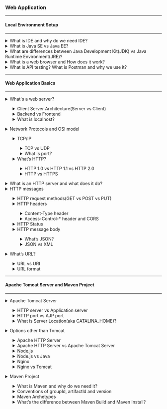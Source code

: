 ### Web Application
<hr />

#### Local Environment Setup

<hr />

<details>
<summary>What is IDE and why do we need IDE?</summary>
    <ul>
        <li>Integrated Development Environment</li>
        <li>Quickly navigating to a type without needing to worry about namespace, project etc</li>
        <li>Navigating to members by treating them as hyperlinks</li>
        <li>Autocompletion when you can't remember the names of all members by heart</li>
        <li>Automatic code generation</li>
        <li>Refactoring (massive one)</li>
        <li>Organise imports (automatically adding appropriate imports in Java, using directives in C#)</li>
        <li>Warning-as-you-type (i.e. some errors don't even require a compile cycle)</li>
        <li>Hovering over something to see the docs</li>
        <li>Keeping a view of files, errors/warnings/console/unit tests etc and source code all on the screen at the same time in a useful way</li>
        <li>Ease of running unit tests from the same window</li>
        <li>Integrated debugging</li>
        <li>Integrated source control</li>
        <li>Navigating to where a compile-time error or run-time exception occurred directly from the error details.</li>
    </ul> 
</details>

<details>
<summary>What is Java SE vs Java EE?</summary>
    <ul>
        <li>Java Platform, Standard Edition (Java SE) is a computing platform for development and deployment of portable code for desktop and server environments.</li>
        <li>Jakarta EE, formerly Java Platform, Enterprise Edition (Java EE) and Java 2 Platform, Enterprise Edition (J2EE) is a set of specifications, extending Java SE 8 with specifications for enterprise features such as distributed computing and web services. </li>
        <li>Java ME = Micro Edition. </li>
    </ul> 
</details>

<details>
<summary>What are differences between Java Development Kit(JDK) vs Java Runtime Environment(JRE)?</summary>
    <ul>
        <li>The JRE is the Java Runtime Environment. It is a package of everything necessary to run a compiled Java program, including the Java Virtual Machine (JVM), the Java Class Library, the java command, and other infrastructure. However, it cannot be used to create new programs.</li>
        <li>The JDK is the Java Development Kit, the full-featured SDK for Java. It has everything the JRE has, but also the compiler (javac) and tools (like javadoc and jdb). It is capable of creating and compiling programs.</li>
    </ul> 
</details>

<details>
<summary>What is a web browser and How does it work?</summary>
    <ul>
        <li>A web browser (commonly referred to as a browser) is a software application for accessing (locate, retrieve and display) information on the World Wide Web.</li>
        <li>As a client/server model, the browser is the client run on a computer that contacts the Web server and requests information. The Web server sends the information back to the Web browser which displays the results on the computer or other Internet-enabled device that supports a browser. </li>
    </ul> 
</details>

<details>
<summary>What is API testing? What is Postman and why we use it? </summary>
    <ul>
        <li>API testing is a type of software testing that involves testing application programming interfaces (APIs) directly and as part of integration testing to determine if they meet expectations for functionality, reliability, performance, and security.</li>
        <li>Postman is a great tool when trying to dissect RESTful APIs made by others or test ones you have made yourself. It offers a sleek user interface with which to make HTML requests, without the hassle of writing a bunch of code just to test an API's functionality. </li>
    </ul> 
</details>

<hr />

#### Web Application Basics

<hr />
<details>
<summary>What's a web server? </summary>
    <ul>
        <li>A web server is server software, or hardware dedicated to running this software, that can satisfy client requests on the World Wide Web. </li>
    </ul> 
</details>

<ul>
<details>
<summary>Client Server Architecture(Server vs Client) </summary>
    <ul>
        <li>Client–server model is a distributed application structure that partitions tasks or workloads between the servers (providers of a resource or service) , and clients (service requesters). </li>
    </ul> 
</details>

<details>
<summary>Backend vs Frontend </summary>
    <ul>
        <li>Front End Development: The part of a website that user interacts with directly is termed as front end. 
            <ul>
                <li>Front end Languages: HTML(Hyper Text Markup Language), CSS(Cascading Style Sheets), JavaScript. </li>
                <li>Front End Frameworks and Libraries: AngularJS/ React.js/ jQuery/ SASS </li>
            </ul>
        </li>
        <li>Backend Development: Backend is server side of the website. It stores and arranges data, and also makes sure everything on the client-side of the website works fine.
             <ul>
                 <li>Front end Languages: PHP/c++/java/python/js. </li>
                 <li>Front End Frameworks and Libraries: Express, Django, Rails, Laravel, Spring, etc. </li>
             </ul>
        </li>
    </ul> 
</details>

<details>
<summary>What is localhost? </summary>
    <ul>
localhost is a hostname that refers to the current computer used to access it. It is used to access the network services that are running on the host via the loopback network interface. Using the loopback interface bypasses any local network interface hardware.
    </ul> 
</details>

</ul>

<details>
<summary>Network Protocols and OSI model </summary>
    <ul>
        <li>Open Systems Interconnection model (OSI model) </li>
        <li> Application / Presentation / Session layer / Transport / Network / Data link / Physical layer </li>
    </ul> 
</details>

<ul>
<details>
<summary>TCP/IP </summary>
    <ul>
        <li>Transmission Control Protocol (TCP) /  Internet Protocol (IP)  </li>
        <li>The Internet protocol suite is the conceptual model and set of communications protocols used in the Internet and similar computer networks. </li>
    </ul> 
</details>

<ul>
<details>
<summary>TCP vs UDP </summary>
    <ul>
        <li> Transmission Control Protocol (TCP) is a connection-oriented protocol that computers use to communicate over the internet. It is one of the main protocols in TCP/IP networks. TCP provides error-checking and guarantees delivery of data and that packets will be delivered in the order they were sent. </li>
        <li> User Datagram Protocol (UDP) is a connectionless protocol that works just like TCP but assumes that error-checking and recovery services are not required. Instead, UDP continuously sends datagrams to the recipient whether they receive them or not. </li>
        <li> Similarity: They both work on the transport layer of the TCP/IP protocol stack and both use the IP protocol./li>
        <li> Difference: Connection and connectionless / Reliability / Flow control / Ordering / Speed</li>
        <li> Usage:
            <ul>
                <li> TCP - require high reliability where timing is less of a concern.</li>
                <li> UDP - require speed and efficiency</li>
            </ul>
        </li>
    </ul> 
</details>

<details>
<summary> What is port?</summary>
    <ul>
        <li> a port is a communication endpoint. </li>
        <li> At the software level, within an operating system, a port is a logical construct that identifies a specific process or a type of network service. </li>
        <li> Identified for each transport protocol and address combination by a 16-bit unsigned number, known as the port number.</li>
        <Li> The most common transport protocols: TCP, UDP. </Li>
    </ul> 
</details>
</ul>

<details>
<summary>What’s HTTP? </summary>
    <ul>
        <li> The Hypertext Transfer Protocol (HTTP) is an application layer protocol for distributed, collaborative, hypermedia information systems. </li>
        <li> </li>
    </ul> 
</details>

<ul>

<details>
<summary>HTTP 1.0 vs HTTP 1.1 vs HTTP 2.0 </summary>
    <ul>
        <li> 1989 / 1997 / 2015 </li>
    </ul> 
</details>

<details>
<summary>HTTP vs HTTPS </summary>
    <ul>
        <li> HTTPS means that you tunnel the HTTP protocol over TLS/SSL which encrypts the HTTP payload.</li>
    </ul> 
</details>
</ul>

</ul>

<details>
<summary>What is an HTTP server and what does it do? </summary>
    <ul>
        <li> HTTP Server AKA web server responds to requests from web browsers like firefox or chrome. </li>
        <li> The HTTP Server is the implementation of that protocol in a piece of Software.</li>
    </ul> 
</details>

<details>
<summary>HTTP messages </summary>
    <ul>
        <li> HTTP messages are how data is exchanged between a server and a client. </li>
        <li> There are two types of messages: requests sent by the client to trigger an action on the server, and responses, the answer from the server.</li>
    </ul> 
</details>

<ul>
<details>
<summary>HTTP request methods(GET vs POST vs PUT) </summary>
    <ul>
        <li> HTTP works as a request-response protocol between a client and server.</li>
        <li> GET is used to request data from a specified resource.</li>
        <li> POST is used to send data to a server to create/update a resource.</li>
        <li> PUT is used to send data to a server to create/update a resource.</li>
        <li> Difference btn POST and PUT: when calling multiple times, PUT has the same result, while POST creates the same resource multiple times. </li>
    </ul> 
</details>


<details>
<summary> HTTP headers </summary>
    <ul>
        <li> HTTP headers from a request follow the same basic structure of an HTTP header: a case-insensitive string followed by a colon (':') and a value whose structure depends upon the header. </li>
        <li> 
            <ul>
                <li> General headers, like Via, apply to the message as a whole.</li>
                <li> Request headers, like User-Agent, Accept-Type, modify the request by specifying it further (like Accept-Language), by giving context (like Referer), or by conditionally restricting it (like If-None).</li>
                <li> Representation metadata headers (formerly entity headers), like Content-Length that describe the encoding and format of the message body (only present if the message has a body).</li>
            </ul>
        </li>
    </ul> 
    <p><img src="HTTP_request_headers3.png" alt="description" width="851" height="279" /></p>
</details>

<ul>
<details>
<summary> Content-Type header</summary>
    <ul>
        <li> The Content-Type entity header is used to indicate the media type of the resource. </li>
    </ul> 
</details>

<details>
<summary> Access-Control-* header and CORS</summary>
    <ul>
        <li> Cross-Origin Resource Sharing (CORS) is an HTTP-header based mechanism that allows a server to indicate any other origins (domain, scheme, or port) than its own from which a browser should permit loading of resources. </li>
        <li> ??? </li>
    </ul> 
</details>
</ul>

<details>
<summary> HTTP Status </summary>
    <ul>
        <li> 1xx: Information </li>
        <li> 2xx: Successful </li>
        <li> 3xx: Redirection </li>
        <li> 4xx: Client Error </li>     
        <li> 5xx: Server Error</li>   
    </ul> 
</details>

<details>
<summary> HTTP message body</summary>
    <ul>
        <li> HTTP Message Body is the data bytes transmitted in an HTTP transaction message immediately following the headers if there are any. </li>
        <li> The request/response message consists of the following:
            <ul>
                <li> Request line, such as GET /logo.gif HTTP/1.1 or Status line, such as HTTP/1.1 200 OK,</li>
                <li> Headers </li>
                <li> An empty line </li>
                <li> Optional HTTP message body data </li>
            </ul>
        </li>
    </ul> 
</details>

<ul>
<details>
<summary> What’s JSON? </summary>
    <ul> JSON (JavaScript Object Notation)
        <li> JSON is a language-independent data format. It was derived from JavaScript. </li>
        <li>  JSON filenames use the extension .json. </li>
    </ul> 
</details>

<details>
<summary> JSON vs XML</summary>
    <ul> Extensible Markup Language (XML) is a markup language.
        <li> HTML displays data and describes the structure of a webpage, whereas XML stores and transfers data. </li>
        <li> HTML is a simple predefined language, while XML is a standard language that defines other languages.</li>
    </ul> 
</details>
</ul>
</ul>

<details>
<summary> What’s URL?</summary>
    <ul> Uniform Resource Locator (URL)
    </ul> 
</details>

<ul>
<details>
<summary> URL vs URI</summary>
    <ul> URI stands for Uniform Resource Identifier.
        <li> URL is a subset of URI that specifies where a resource is exists and the mechanism for retrieving it.</li>
        <li> A URI is a superset of URL that identifies a resource either by URL or URN (Uniform Resource Name) or both.</li>
    </ul> 
</details>

<details>
<summary> URL format </summary>
    <ul>
        <li> A scheme. (HTTP (without SSL) or HTTPS (with SSL))</li>
        <li> A host. Host names can also be followed by a port number.  </li>
        <li> A path.</li>
        <li> A query string.</li>
    </ul> 
</details>
</ul>

<hr />

#### Apache Tomcat Server and Maven Project

<hr />

<details>
<summary> Apache Tomcat Server </summary>
    <ul>
        <li> </li>
    </ul> 
</details>

<ul>    
   <details>
    <summary> HTTP server vs Application server</summary>
        <ul>
            <li> </li>
        </ul> 
   </details>

   <details>
    <summary> HTTP port vs AJP port</summary>
        <ul>
            <li> </li>
        </ul> 
   </details>

   <details>
    <summary> What is Server Location(aka CATALINA_HOME)?</summary>
        <ul>
            <li> </li>
        </ul> 
   </details>
</ul>

<details>
<summary> Options other than Tomcat </summary>
    <ul>
        <li> </li>
    </ul> 
</details>

<ul>
   <details>
    <summary> Apache HTTP Server </summary>
        <ul>
            <li> </li>
        </ul> 
   </details>


   <details>
        <summary> Apache HTTP Server vs Apache Tomcat Server </summary>
            <ul>
                <li> </li>
            </ul> 
   </details>


   <details>
    <summary> Node.js </summary>
        <ul>
            <li> </li>
        </ul> 
   </details>

   <details>
    <summary> Node.js vs Java </summary>
        <ul>
            <li> </li>
        </ul> 
   </details>

   <details>
    <summary> Nginx </summary>
        <ul>
            <li> </li>
        </ul> 
   </details>

   <details>
    <summary> Nginx vs Tomcat </summary>
        <ul>
            <li> </li>
        </ul> 
   </details>
</ul>

<details>
<summary> Maven Project </summary>
    <ul>
        <li> </li>
    </ul> 
</details>
<ul> 
   <details>
    <summary> What is Maven and why do we need it?</summary>
        <ul>
            <li> </li>
        </ul> 
   </details>

   <details>
    <summary> Conventions of groupId, artifactId and version</summary>
        <ul>
            <li> </li>
        </ul> 
   </details>

   <details>
    <summary> Maven Archetypes</summary>
        <ul>
            <li> </li>
        </ul> 
   </details>

   <details>
    <summary> What’s the difference between Maven Build and Maven Install? </summary>
        <ul>
            <li> </li>
        </ul> 
   </details>
</ul>